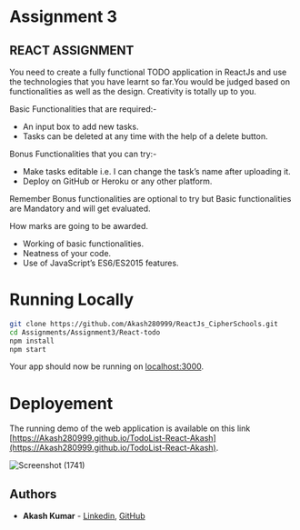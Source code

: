 # Assignment 3

## REACT ASSIGNMENT

You need to create a fully functional TODO application in ReactJs and use the technologies that you have learnt so far.You would be judged based on functionalities as well as the design. Creativity is totally up to you.

Basic Functionalities that are required:-<br>
* An input box to add new tasks.<br>
* Tasks can be deleted at any time with the help of a delete button.<br>

Bonus Functionalities that you can try:-
* Make tasks editable i.e. I can change the task’s name after uploading it.
* Deploy on GitHub or Heroku or any other platform. 

Remember Bonus functionalities are optional to try but Basic functionalities are Mandatory and will get evaluated.

How marks are going to be awarded.<br>
* Working of basic functionalities.
* Neatness of your code.
* Use of JavaScript’s ES6/ES2015 features.

# Running Locally
```sh
git clone https://github.com/Akash280999/ReactJs_CipherSchools.git
cd Assignments/Assignment3/React-todo
npm install
npm start
```

Your app should now be running on [localhost:3000](http://localhost:3000/).

# Deployement

The running demo of the web application is available on this link [https://Akash280999.github.io/TodoList-React-Akash](https://Akash280999.github.io/TodoList-React-Akash).

![Screenshot (1741)](https://user-images.githubusercontent.com/42477627/91171119-94718680-e6f7-11ea-902a-90fa1ffe4f33.png)


## Authors

* **Akash Kumar** - [Linkedin](https://www.linkedin.com/in/akash-kumar-747931145/), [GitHub](https://github.com/Akash280999) 